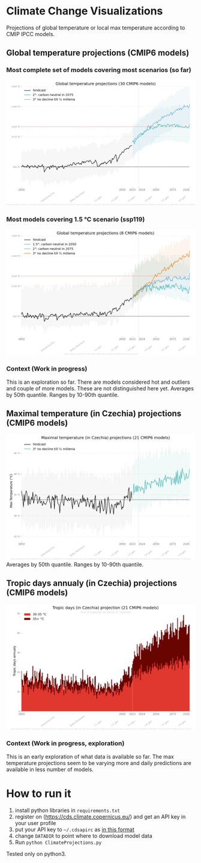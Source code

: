 # Climate Change Visualizations
Projections of global temperature or local max temperature according to CMIP IPCC models.

## Global temperature projections (CMIP6 models)

### Most complete set of models covering most scenarios (so far)
![Global temperature projections (CMIP6 models)](charts/latest_most_complete.png)

### Most models covering 1.5 °C scenario (ssp119)
![Global temperature projections (CMIP6 models)](charts/latest_ssp119.png)

### Context (Work in progress)
This is an exploration so far. There are models considered hot and outliers and couple of more models. These are not distinguished here yet. 
Averages by 50th quantile. Ranges by 10-90th quantile.

## Maximal temperature (in Czechia) projections (CMIP6 models)
![Local temperature max projections (CMIP6 models)](charts/latest_max.png)
Averages by 50th quantile. Ranges by 10-90th quantile.

## Tropic days annualy (in Czechia) projections (CMIP6 models)
![Local tropic days in summer months with the max temperature over 30 °C projections (CMIP6 models)](charts/latest_tropic.png)

### Context (Work in progress, exploration)
This is an early exploration of what data is available so far. The max temperature projections seem to be varying more and daily predictions are available in less number of models. 

# How to run it
1. install python libraries in `requirements.txt`
2. register on (https://cds.climate.copernicus.eu/) and get an API key in your user profile
3. put your API key to `~/.cdsapirc` as [in this format](https://cds.climate.copernicus.eu/api-how-to)
4. change `DATADIR` to point where to download model data
5. Run `python ClimateProjections.py`

Tested only on python3.
